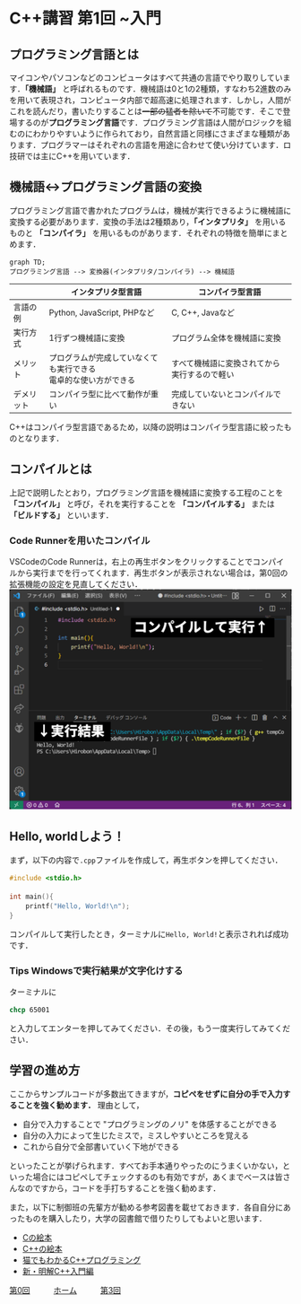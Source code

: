 # C++講習 第1回 ~入門
## プログラミング言語とは
マイコンやパソコンなどのコンピュータはすべて共通の言語でやり取りしています．**「機械語」** と呼ばれるものです．機械語は0と1の2種類，すなわち2進数のみを用いて表現され，コンピュータ内部で超高速に処理されます．しかし，人間がこれを読んだり，書いたりすることは~~一部の猛者を除いて~~不可能です．そこで登場するのが**プログラミング言語**です．プログラミング言語は人間がロジックを組むのにわかりやすいように作られており，自然言語と同様にさまざまな種類があります．プログラマーはそれぞれの言語を用途に合わせて使い分けています．ロ技研では主にC++を用いています．

## 機械語↔プログラミング言語の変換
プログラミング言語で書かれたプログラムは，機械が実行できるように機械語に変換する必要があります．変換の手法は2種類あり，**「インタプリタ」** を用いるものと **「コンパイラ」** を用いるものがあります．それぞれの特徴を簡単にまとめます．

```mermaid
graph TD;
プログラミング言語 --> 変換器(インタプリタ/コンパイラ) --> 機械語
```

|           |インタプリタ型言語         |コンパイラ型言語|
|---|---|---|
|言語の例   |Python, JavaScript, PHPなど|C, C++, Javaなど|
|実行方式   |1行ずつ機械語に変換        |プログラム全体を機械語に変換|
|メリット   |プログラムが完成していなくても実行できる<br>電卓的な使い方ができる|すべて機械語に変換されてから実行するので軽い|
|デメリット|コンパイラ型に比べて動作が重い|完成していないとコンパイルできない|

C++はコンパイラ型言語であるため，以降の説明はコンパイラ型言語に絞ったものとなります．

## コンパイルとは
上記で説明したとおり，プログラミング言語を機械語に変換する工程のことを **「コンパイル」** と呼び，それを実行することを **「コンパイルする」** または **「ビルドする」** といいます．
### Code Runnerを用いたコンパイル
VSCodeのCode Runnerは，右上の再生ボタンをクリックすることでコンパイルから実行までを行ってくれます．再生ボタンが表示されない場合は，第0回の拡張機能の設定を見直してください．
![fig4](img/fig04.png)

## Hello, worldしよう！
まず，以下の内容で`.cpp`ファイルを作成して，再生ボタンを押してください．

```cpp
#include <stdio.h>

int main(){
    printf("Hello, World!\n");
}
```
コンパイルして実行したとき，ターミナルに`Hello, World!`と表示されれば成功です．

### Tips Windowsで実行結果が文字化けする
ターミナルに
```bat
chcp 65001
```
と入力してエンターを押してみてください．その後，もう一度実行してみてください．

## 学習の進め方
ここからサンプルコードが多数出てきますが，**コピペをせずに自分の手で入力することを強く勧めます．** 理由として，
- 自分で入力することで "プログラミングのノリ" を体感することができる
- 自分の入力によって生じたミスで，ミスしやすいところを覚える
- これから自分で全部書いていく下地ができる

といったことが挙げられます．すべてお手本通りやったのにうまくいかない，といった場合にはコピペしてチェックするのも有効ですが，あくまでベースは皆さんなのですから，コードを手打ちすることを強く勧めます．

また，以下に制御班の先輩方が勧める参考図書を載せておきます．各自自分にあったものを購入したり，大学の図書館で借りたりしてもよいと思います．
- [Cの絵本](https://www.amazon.co.jp/dp/479815038X)
- [C++の絵本](https://www.amazon.co.jp/dp/4798151904)
- [猫でもわかるC++プログラミング](https://www.amazon.co.jp/dp/4797372796)
- [新・明解C++入門編](https://www.amazon.co.jp/dp/4797394633)


[第0回](0.md)　　　[ホーム](index.md)　　　[第3回](2.md)